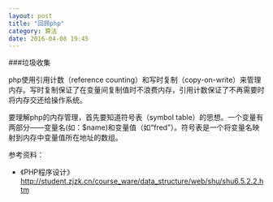 ```yaml
---
layout: post
title: "回顾php"
category: 算法
date: 2016-04-08 19:45
---
```

###垃圾收集
 
php使用引用计数（reference counting）和写时复制（copy-on-write）来管理内存。写时复制保证了在变量间复制值时不浪费内存，引用计数保证了不再需要时将内存交还给操作系统。

要理解php的内存管理，首先要知道符号表（symbol table）的思想。一个变量有两部分——变量名(如：$name)和变量值（如“fred”）。符号表是一个将变量名映射到内存中变量值所在地址的数组。

参考资料：

* 《PHP程序设计》<http://student.zjzk.cn/course_ware/data_structure/web/shu/shu6.5.2.2.htm>

